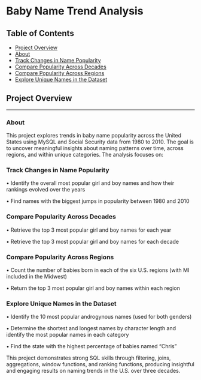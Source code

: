 # Baby Name Trend Analysis

## Table of Contents

- [Project Overview](#project-overview)
- [About](#about)
- [Track Changes in Name Popularity](#track-changes-in-name-popularity)
- [Compare Popularity Across Decades](#compare-popularity-across-decades)
- [Compare Popularity Across Regions](#compare-popularity-across-regions)
- [Explore Unique Names in the Dataset](#explore-unique-names-in-the-dataset)

## Project Overview
---

### About

This project explores trends in baby name popularity across the United States using MySQL and Social Security data from 1980 to 2010. The goal is to uncover meaningful insights about naming patterns over time, across regions, and within unique categories. The analysis focuses on:

### Track Changes in Name Popularity

• Identify the overall most popular girl and boy names and how their rankings evolved over the years

• Find names with the biggest jumps in popularity between 1980 and 2010

### Compare Popularity Across Decades

• Retrieve the top 3 most popular girl and boy names for each year

• Retrieve the top 3 most popular girl and boy names for each decade

### Compare Popularity Across Regions

• Count the number of babies born in each of the six U.S. regions (with MI included in the Midwest)

• Return the top 3 most popular girl and boy names within each region

### Explore Unique Names in the Dataset

• Identify the 10 most popular androgynous names (used for both genders)

• Determine the shortest and longest names by character length and identify the most popular names in each category

• Find the state with the highest percentage of babies named “Chris”

This project demonstrates strong SQL skills through filtering, joins, aggregations, window functions, and ranking functions, producing insightful and engaging results on naming trends in the U.S. over three decades.
